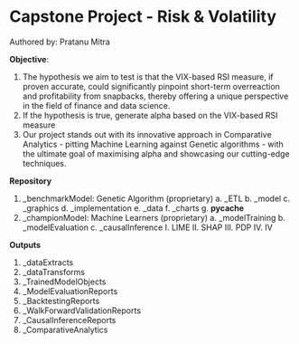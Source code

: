 # Capstone Project - Risk & Volatility
Authored by: Pratanu Mitra

**Objective**:
1. The hypothesis we aim to test is that the VIX-based RSI measure, if proven accurate, could significantly pinpoint short-term overreaction and profitability from snapbacks, thereby offering a unique perspective in the field of finance and data science.
2. If the hypothesis is true, generate alpha based on the VIX-based RSI measure
3. Our project stands out with its innovative approach in Comparative Analytics - pitting Machine Learning against Genetic algorithms - with the ultimate goal of maximising alpha and showcasing our cutting-edge techniques.

**Repository**
1. _benchmarkModel: Genetic Algorithm (proprietary)
	a. _ETL
	b. _model
	c. _graphics
	d. _implementation
	e. _data
	f. _charts
	g. __pycache__
2. _championModel: Machine Learners (proprietary)
	a. _modelTraining
	b. _modelEvaluation
	c. _causalInference
   		I. LIME
		II. SHAP
		III. PDP
		IV. IV

**Outputs**
1. _dataExtracts
2. _dataTransforms
3. _TrainedModelObjects
4. _ModelEvaluationReports
5. _BacktestingReports
6. _WalkForwardValidationReports
7. _CausalInferenceReports
8. _ComparativeAnalytics
